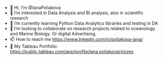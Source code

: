 - 👋 Hi, I’m @IanaPoliakova
- 👀 I’m interested in Data Analysis and BI analysis, also in scientific research
- 🌱 I’m currently learning Python Data Analytics libraries and testing in DA 
- 💞️ I’m looking to collaborate on research projects related to oceanology and Marine Biology. Or digital Advertising.
- 📫 How to reach me https://www.linkedin.com/in/poliakova-iana/
- 🎉 My Tableau Portfolio: https://public.tableau.com/app/profile/iana.poliakova/vizzes
<!---
IanaPoliakova/IanaPoliakova is a ✨ special ✨ repository because its `README.md` (this file) appears on your GitHub profile.
You can click the Preview link to take a look at your changes.
--->
